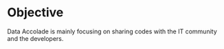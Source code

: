 # Objective

Data Accolade is mainly focusing on sharing codes with the IT community and the developers.